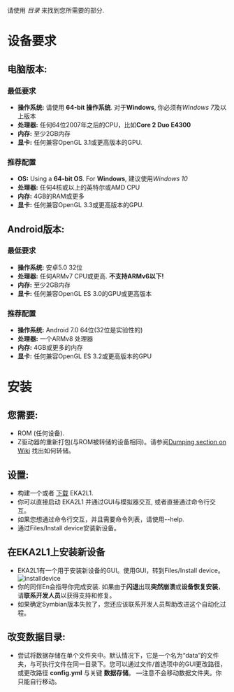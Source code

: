 请使用 *目录* 来找到您所需要的部分.

# **设备要求**

## 电脑版本:

### 最低要求

- **操作系统:** 请使用 **64-bit 操作系统**. 对于**Windows**, 你必须有*Windows 7*及以上版本
- **处理器:** 任何64位2007年之后的CPU，比如**Core 2 Duo E4300**
- **内存:** 至少2GB内存
- **显卡:** 任何兼容OpenGL 3.1或更高版本的GPU.

### 推荐配置

- **OS:** Using a **64-bit OS**. For **Windows**, 建议使用*Windows 10*
- **处理器:** 任何4核或以上的英特尔或AMD CPU
- **内存:** 4GB的RAM或更多
- **显卡:** 任何兼容OpenGL 3.3或更高版本的GPU.

## Android版本:


### 最低要求

- **操作系统:** 安卓5.0 32位
- **处理器:** 任何ARMv7 CPU或更高. **不支持ARMv6以下!**
- **内存:** 至少2GB内存
- **显卡:** 任何兼容OpenGL ES 3.0的GPU或更高版本

### 推荐配置
- **操作系统:** Android 7.0 64位(32位是实验性的)
- **处理器:** 一个ARMv8 处理器
- **内存:** 4GB或更多的内存
- **显卡:** 任何兼容OpenGL ES 3.2或更高版本的GPU

# 安装
## 您需要:
-   ROM (任何设备).
-  Z驱动器的重新打包(与ROM被转储的设备相同)。请参阅[Dumping section on Wiki](https://github.com/EKA2L1/EKA2L1/wiki/Dumping-the-ROM-and-ROFS) 找出如何转储。

## 设置:
- 构建一个或者 [下载](https://12z1.com/download/) EKA2L1.
- 你可以直接启动 EKA2L1  并通过GUI与模拟器交互, 或者直接通过命令行交互。
- 如果您想通过命令行交互，并且需要命令列表，请使用--help.
- 通过Files/Install device安装新设备。
  
## 在EKA2L1上安装新设备
- EKA2L1有一个用于安装新设备的GUI。使用GUI，转到Files/Install device。
  ![installdevice](https://camo.githubusercontent.com/08fa49e5578f4045abc98a0cec22bd4bb8cc52480eb3ffab5ed3bee28f7b0e0c/68747470733a2f2f6d656469612e646973636f72646170702e6e65742f6174746163686d656e74732f3536353139363435373433353539343735352f3730303235303631373233383635303937312f756e6b6e6f776e2e706e67)
-  你的同伴En会指导你完成安装. 如果由于**闪退**出现**突然崩溃**或**设备恢复安装**，请**联系开发人员**以获得支持和修复。
  - 如果确定Symbian版本失败了，您还应该联系开发人员帮助改进这个自动化过程。
  
## 改变数据目录:
- 尝试将数据存储在单个文件夹中。默认情况下，它是一个名为“data”的文件夹，与可执行文件在同一目录下。您可以通过文件/首选项中的GUI更改路径，或更改路径 **config.yml** 与关键 **数据存储**。
—注意不会移动数据文件夹。你只能自行移动。
